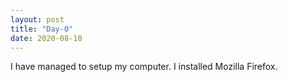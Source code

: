 ```yaml
---
layout: post
title: "Day-0"
date: 2020-08-10
---
```


I have managed to setup my computer. I installed Mozilla Firefox.

